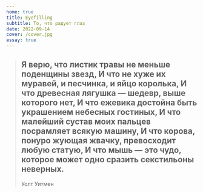 ```yaml
---
home: true
title: Eyefilling
subtitle: То, что радует глаз
date: 2022-09-14
cover: /cover.jpg
essay: true
---
```


> ## Я верю, что листик травы не меньше поденщины звезд, И что не хуже их муравей, и песчинка, и яйцо королька, И что древесная лягушка — шедевр, выше которого нет, И что ежевика достойна быть украшением небесных гостиных, И что малейший сустав моих пальцев посрамляет всякую машину, И что корова, понуро жующая жвачку, превосходит любую статую, И что мышь — это чудо, которое может одно сразить секстильоны неверных.
> 
> Уолт Уитмен


